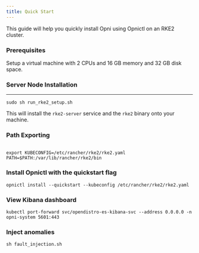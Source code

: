 ```yaml
---
title: Quick Start
---
```


This guide will help you quickly install Opni using Opnictl on an RKE2 cluster.

### Prerequisites

Setup a virtual machine with 2 CPUs and 16 GB memory and 32 GB disk space.

### Server Node Installation
--------------
```
sudo sh run_rke2_setup.sh
```
This will install the `rke2-server` service and the `rke2` binary onto your machine.

### Path Exporting
```

export KUBECONFIG=/etc/rancher/rke2/rke2.yaml PATH=$PATH:/var/lib/rancher/rke2/bin
```

### Install Opnictl with the quickstart flag
```
opnictl install --quickstart --kubeconfig /etc/rancher/rke2/rke2.yaml
```

### View Kibana dashboard
```
kubectl port-forward svc/opendistro-es-kibana-svc --address 0.0.0.0 -n opni-system 5601:443
```

### Inject anomalies
```
sh fault_injection.sh
```

